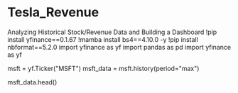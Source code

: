# Tesla_Revenue
Analyzing Historical Stock/Revenue Data and Building a Dashboard
!pip install yfinance==0.1.67
!mamba install bs4==4.10.0 -y
!pip install nbformat==5.2.0
import yfinance as yf
import pandas as pd
import yfinance as yf

msft = yf.Ticker("MSFT")
msft_data = msft.history(period="max")

msft_data.head()
